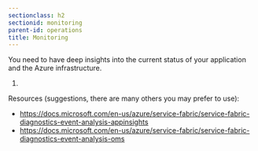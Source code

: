 ```yaml
---
sectionclass: h2
sectionid: monitoring
parent-id: operations
title: Monitoring
---
```


You need to have deep insights into the current status of your application and
the Azure infrastructure.

1. 

Resources (suggestions, there are many others you may prefer to use):

-  https://docs.microsoft.com/en-us/azure/service-fabric/service-fabric-diagnostics-event-analysis-appinsights
-  https://docs.microsoft.com/en-us/azure/service-fabric/service-fabric-diagnostics-event-analysis-oms